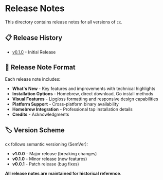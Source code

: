 # Release Notes

This directory contains release notes for all versions of `cx`.

## 📋 Release History

- [v0.1.0](v0.1.0.md) - Initial Release

## 📝 Release Note Format

Each release note includes:
- **What's New** - Key features and improvements with technical highlights
- **Installation Options** - Homebrew, direct download, Go install methods
- **Visual Features** - Lipgloss formatting and responsive design capabilities
- **Platform Support** - Cross-platform binary availability
- **Homebrew Integration** - Professional tap installation details
- **Credits** - Acknowledgments

## 🏷️ Version Scheme

cx follows semantic versioning (SemVer):
- **v1.0.0** - Major release (breaking changes)
- **v0.1.0** - Minor release (new features)
- **v0.0.1** - Patch release (bug fixes)


**All release notes are maintained for historical reference.**
